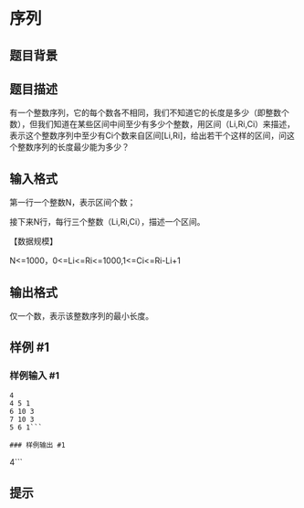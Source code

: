 # 序列

## 题目背景



## 题目描述

有一个整数序列，它的每个数各不相同，我们不知道它的长度是多少（即整数个数），但我们知道在某些区间中间至少有多少个整数，用区间（Li,Ri,Ci）来描述，表示这个整数序列中至少有Ci个数来自区间[Li,Ri]，给出若干个这样的区间，问这个整数序列的长度最少能为多少？



## 输入格式

第一行一个整数N，表示区间个数；

接下来N行，每行三个整数（Li,Ri,Ci），描述一个区间。

【数据规模】

N<=1000，0<=Li<=Ri<=1000,1<=Ci<=Ri-Li+1


## 输出格式

仅一个数，表示该整数序列的最小长度。


## 样例 #1

### 样例输入 #1
```
4
4 5 1
6 10 3
7 10 3
5 6 1```

### 样例输出 #1

```
4```

## 提示


